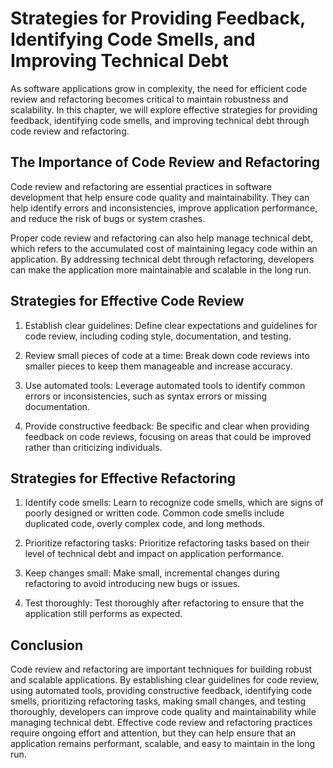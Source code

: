 Strategies for Providing Feedback, Identifying Code Smells, and Improving Technical Debt
==========================================================================================================================================

As software applications grow in complexity, the need for efficient code review and refactoring becomes critical to maintain robustness and scalability. In this chapter, we will explore effective strategies for providing feedback, identifying code smells, and improving technical debt through code review and refactoring.

The Importance of Code Review and Refactoring
---------------------------------------------

Code review and refactoring are essential practices in software development that help ensure code quality and maintainability. They can help identify errors and inconsistencies, improve application performance, and reduce the risk of bugs or system crashes.

Proper code review and refactoring can also help manage technical debt, which refers to the accumulated cost of maintaining legacy code within an application. By addressing technical debt through refactoring, developers can make the application more maintainable and scalable in the long run.

Strategies for Effective Code Review
------------------------------------

1. Establish clear guidelines: Define clear expectations and guidelines for code review, including coding style, documentation, and testing.

2. Review small pieces of code at a time: Break down code reviews into smaller pieces to keep them manageable and increase accuracy.

3. Use automated tools: Leverage automated tools to identify common errors or inconsistencies, such as syntax errors or missing documentation.

4. Provide constructive feedback: Be specific and clear when providing feedback on code reviews, focusing on areas that could be improved rather than criticizing individuals.

Strategies for Effective Refactoring
------------------------------------

1. Identify code smells: Learn to recognize code smells, which are signs of poorly designed or written code. Common code smells include duplicated code, overly complex code, and long methods.

2. Prioritize refactoring tasks: Prioritize refactoring tasks based on their level of technical debt and impact on application performance.

3. Keep changes small: Make small, incremental changes during refactoring to avoid introducing new bugs or issues.

4. Test thoroughly: Test thoroughly after refactoring to ensure that the application still performs as expected.

Conclusion
----------

Code review and refactoring are important techniques for building robust and scalable applications. By establishing clear guidelines for code review, using automated tools, providing constructive feedback, identifying code smells, prioritizing refactoring tasks, making small changes, and testing thoroughly, developers can improve code quality and maintainability while managing technical debt. Effective code review and refactoring practices require ongoing effort and attention, but they can help ensure that an application remains performant, scalable, and easy to maintain in the long run.
